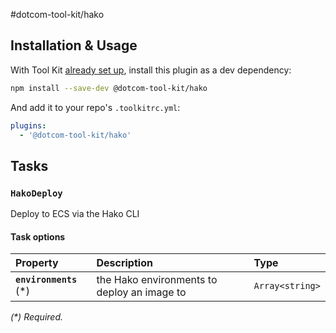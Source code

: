 #dotcom-tool-kit/hako

## Installation & Usage

With Tool Kit [already set up](https://github.com/financial-times/dotcom-tool-kit#installing-and-using-tool-kit), install this plugin as a dev dependency:

```sh
npm install --save-dev @dotcom-tool-kit/hako
```

And add it to your repo's `.toolkitrc.yml`:

```yml
plugins:
  - '@dotcom-tool-kit/hako'
```

<!-- begin autogenerated docs -->
## Tasks

### `HakoDeploy`

Deploy to ECS via the Hako CLI
#### Task options

| Property                | Description                                 | Type            |
| :---------------------- | :------------------------------------------ | :-------------- |
| **`environments`** (\*) | the Hako environments to deploy an image to | `Array<string>` |

_(\*) Required._
<!-- end autogenerated docs -->
